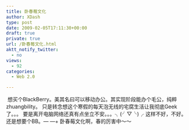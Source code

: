 ```yaml
---
title: 卧春莓文化
author: XDash
type: post
date: 2009-02-05T17:11:30+00:00
draft: true
private: true
url: /卧春莓文化.html
aktt_notify_twitter:
  - no
views:
  - 92
categories:
  - Web 2.0

---
```

<img decoding="async" src="http://lh3.ggpht.com/_-jxn3oY4iAY/SYsdmI2j8qI/AAAAAAAAAYM/czTINBTpd70/20090205110458.jpg" border="0" alt="" />  
想买个BlackBerry。美其名曰可以移动办公。其实现阶段能办个毛公，纯粹zhuangbility。  
只是转念想这个寒假的每天泡无线的宅腐生活让我彻底Geek了。。。  
要是离开电脑网络还真有点坐立不安。。。╮(╯▽╰)╭ 这样不好，不好。  
还是想要个BB。— —+  
卧春莓文化啊，春的厉害中～～